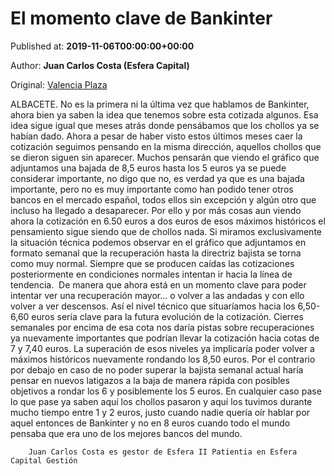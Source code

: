 
# El momento clave de Bankinter

Published at: **2019-11-06T00:00:00+00:00**

Author: **Juan Carlos Costa (Esfera Capital)**

Original: [Valencia Plaza](https://valenciaplaza.com/el-momento-clave-de-bankinter)

ALBACETE. No es la primera ni la última vez que hablamos de Bankinter, ahora bien ya saben la idea que tenemos sobre esta cotizada algunos. Esa idea sigue igual que meses atrás donde pensábamos que los chollos ya se habían dado. Ahora a pesar de haber visto estos últimos meses caer la cotización seguimos pensando en la misma dirección, aquellos chollos que se dieron siguen sin aparecer.
Muchos pensarán que viendo el gráfico que adjuntamos una bajada de 8,5 euros hasta los 5 euros ya se puede considerar importante, no digo que no, es verdad ya que es una bajada importante, pero no es muy importante como han podido tener otros bancos en el mercado español, todos ellos sin excepción y algún otro que incluso ha llegado a desaparecer. Por ello y por más cosas aun viendo ahora la cotización en 6.50 euros a dos euros de esos máximos históricos el pensamiento sigue siendo que de chollos nada.
Si miramos exclusivamente la situación técnica podemos observar en el gráfico que adjuntamos en formato semanal que la recuperación hasta la directriz bajista se torna como muy normal. Siempre que se producen caídas las cotizaciones posteriormente en condiciones normales intentan ir hacia la línea de tendencia. 
De manera que ahora está en un momento clave para poder intentar ver una recuperación mayor... o volver a las andadas y con ello volver a ver descensos. Así el nivel técnico que situaríamos hacia los 6,50-6,60 euros sería clave para la futura evolución de la cotización. Cierres semanales por encima de esa cota nos daría pistas sobre recuperaciones ya nuevamente importantes que podrían llevar la cotización hacia cotas de 7 y 7,40 euros.
La superación de esos niveles ya implicaría poder volver a máximos históricos nuevamente rondando los 8,50 euros. Por el contrario por debajo en caso de no poder superar la bajista semanal actual haría pensar en nuevos latigazos a la baja de manera rápida con posibles objetivos a rondar los 6 y posiblemente los 5 euros.
En cualquier caso pase lo que pase ya saben aquí los chollos pasaron y aquí los tuvimos durante mucho tiempo entre 1 y 2 euros, justo cuando nadie quería oír hablar por aquel entonces de Bankinter y no en 8 euros cuando todo el mundo pensaba que era uno de los mejores bancos del mundo.

        Juan Carlos Costa es gestor de Esfera II Patientia en Esfera Capital Gestión
      
